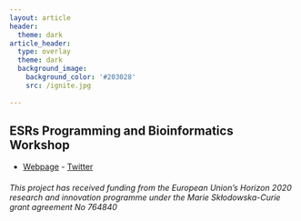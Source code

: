 ```yaml
---
layout: article
header:
  theme: dark
article_header:
  type: overlay
  theme: dark
  background_image:
    background_color: '#203028'
    src: /ignite.jpg
    
---
```

## ESRs Programming and Bioinformatics Workshop 

- [Webpage](http://www.itn-ignite.eu/)       - [Twitter](https://twitter.com/itn_ignite)

###### This project has received funding from the European Union’s Horizon 2020 research and innovation programme under the Marie Skłodowska-Curie grant agreement No 764840
